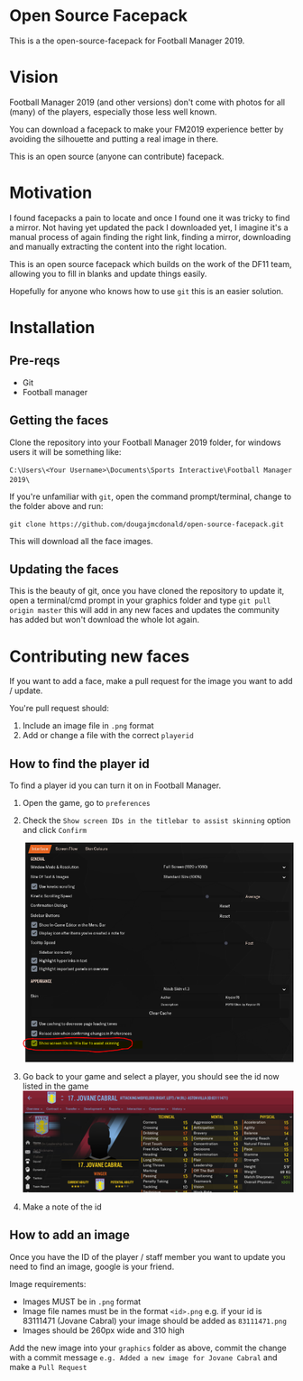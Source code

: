 # Open Source Facepack

This is a the open-source-facepack for Football Manager 2019.

# Vision

Football Manager 2019 (and other versions) don't come with photos for all (many) of the players, especially those less well known.

You can download a facepack to make your FM2019 experience better by avoiding the silhouette and putting a real image in there.

This is an open source (anyone can contribute) facepack.

# Motivation

I found facepacks a pain to locate and once I found one it was tricky to find a mirror. Not having yet updated the pack I downloaded yet, I imagine it's a manual process of again finding the right link, finding a mirror, downloading and manually extracting the content into the right location.

This is an open source facepack which builds on the work of the DF11 team, allowing you to fill in blanks and update things easily.

Hopefully for anyone who knows how to use `git` this is an easier solution.

# Installation

## Pre-reqs

- Git
- Football manager

## Getting the faces

Clone the repository into your Football Manager 2019 folder, for windows users it will be something like:

`C:\Users\<Your Username>\Documents\Sports Interactive\Football Manager 2019\`

If you're unfamiliar with `git`, open the command prompt/terminal, change to the folder above and run:

`git clone https://github.com/dougajmcdonald/open-source-facepack.git`

This will download all the face images.

## Updating the faces

This is the beauty of git, once you have cloned the repository to update it, open a terminal/cmd prompt in your graphics folder and type `git pull origin master` this will add in any new faces and updates the community has added but won't download the whole lot again.

# Contributing new faces

If you want to add a face, make a pull request for the image you want to add / update.

You're pull request should:

1. Include an image file in `.png` format
1. Add or change a file with the correct `playerid`

## How to find the player id

To find a player id you can turn it on in Football Manager.

1. Open the game, go to `preferences`
1. Check the `Show screen IDs in the titlebar to assist skinning` option and click `Confirm`

   ![preferences menu](/guide-images/idoption.PNG)

1. Go back to your game and select a player, you should see the id now listed in the game
   ![Jovane Cabral](/guide-images/playerwithid.PNG)
1. Make a note of the id

## How to add an image

Once you have the ID of the player / staff member you want to update you need to find an image, google is your friend.

Image requirements:

- Images MUST be in `.png` format
- Image file names must be in the format `<id>.png` e.g. if your id is 83111471 (Jovane Cabral) your image should be added as `83111471.png`
- Images should be 260px wide and 310 high

Add the new image into your `graphics` folder as above, commit the change with a commit message `e.g. Added a new image for Jovane Cabral` and make a `Pull Request`
